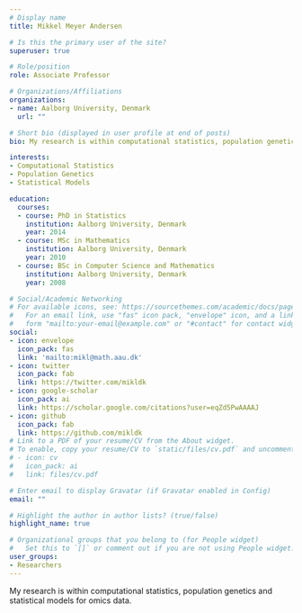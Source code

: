 ```yaml
---
# Display name
title: Mikkel Meyer Andersen

# Is this the primary user of the site?
superuser: true

# Role/position
role: Associate Professor

# Organizations/Affiliations
organizations:
- name: Aalborg University, Denmark
  url: ""

# Short bio (displayed in user profile at end of posts)
bio: My research is within computational statistics, population genetics and statistical models for omics data.

interests:
- Computational Statistics
- Population Genetics
- Statistical Models

education:
  courses:
  - course: PhD in Statistics
    institution: Aalborg University, Denmark
    year: 2014
  - course: MSc in Mathematics
    institution: Aalborg University, Denmark
    year: 2010
  - course: BSc in Computer Science and Mathematics
    institution: Aalborg University, Denmark
    year: 2008

# Social/Academic Networking
# For available icons, see: https://sourcethemes.com/academic/docs/page-builder/#icons
#   For an email link, use "fas" icon pack, "envelope" icon, and a link in the
#   form "mailto:your-email@example.com" or "#contact" for contact widget.
social:
- icon: envelope
  icon_pack: fas
  link: 'mailto:mikl@math.aau.dk'
- icon: twitter
  icon_pack: fab
  link: https://twitter.com/mikldk
- icon: google-scholar
  icon_pack: ai
  link: https://scholar.google.com/citations?user=eqZd5PwAAAAJ
- icon: github
  icon_pack: fab
  link: https://github.com/mikldk
# Link to a PDF of your resume/CV from the About widget.
# To enable, copy your resume/CV to `static/files/cv.pdf` and uncomment the lines below.
# - icon: cv
#   icon_pack: ai
#   link: files/cv.pdf

# Enter email to display Gravatar (if Gravatar enabled in Config)
email: ""

# Highlight the author in author lists? (true/false)
highlight_name: true

# Organizational groups that you belong to (for People widget)
#   Set this to `[]` or comment out if you are not using People widget.
user_groups:
- Researchers
---
```


My research is within computational statistics, population genetics and statistical models for omics data.
